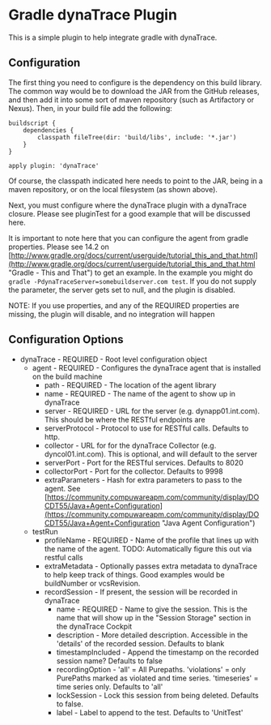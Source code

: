 # Gradle dynaTrace Plugin

This is a simple plugin to help integrate gradle with dynaTrace.

## Configuration

The first thing you need to configure is the dependency on this build library.  The common way would be to download the JAR from the GitHub releases, and then add it into some sort of maven repository (such as Artifactory or Nexus).  Then, in your build file add the following:

	buildscript {
		dependencies {
			classpath fileTree(dir: 'build/libs', include: '*.jar')
		}
	}

	apply plugin: 'dynaTrace'

Of course, the classpath indicated here needs to point to the JAR, being in a maven repository, or on the local filesystem (as shown above).

Next, you must configure where the dynaTrace plugin with a dynaTrace closure.  Please see pluginTest for a good example that will be discussed here.

It is important to note here that you can configure the agent from gradle properties.  Please see 14.2 on [http://www.gradle.org/docs/current/userguide/tutorial_this_and_that.html](http://www.gradle.org/docs/current/userguide/tutorial_this_and_that.html "Gradle - This and That") to get an example.  In the example you might do `gradle -PdynaTraceServer=somebuildserver.com test`.  If you do not supply the parameter, the server gets set to null, and the plugin is disabled.

NOTE: If you use properties, and any of the REQUIRED properties are missing, the plugin will disable, and no integration will happen

## Configuration Options
- dynaTrace - REQUIRED - Root level configuration object
	- agent - REQUIRED - Configures the dynaTrace agent that is installed on the build machine
		- path - REQUIRED - The location of the agent library
		- name - REQUIRED - The name of the agent to show up in dynaTrace
		- server - REQUIRED - URL for the server (e.g. dynapp01.int.com).  This should be where the RESTful endpoints are
		- serverProtocol - Protocol to use for RESTful calls.  Defaults to http.
		- collector - URL for for the dynaTrace Collector (e.g. dyncol01.int.com).  This is optional, and will default to the server
		- serverPort - Port for the RESTful services.  Defaults to 8020
		- collectorPort - Port for the collector.  Defaults to 9998 
		- extraParameters - Hash for extra parameters to pass to the agent.  See [https://community.compuwareapm.com/community/display/DOCDT55/Java+Agent+Configuration](https://community.compuwareapm.com/community/display/DOCDT55/Java+Agent+Configuration "Java Agent Configuration")
	- testRun
		- profileName - REQUIRED - Name of the profile that lines up with the name of the agent.  TODO: Automatically figure this out via restful calls
		- extraMetadata - Optionally passes extra metadata to dynaTrace to help keep track of things.  Good examples would be buildNumber or vcsRevision.
		- recordSession - If present, the session will be recorded in dynaTrace
			- name - REQUIRED - Name to give the session.  This is the name that will show up in the "Session Storage" section in the dynaTrace Cockpit
			- description - More detailed description.  Accessible in the 'details' of the recorded session.  Defaults to blank
			-   timestampIncluded - Append the timestamp on the recorded session name?  Defaults to false
			-   recordingOption - 'all' = All Purepaths.  'violations' = only PurePaths marked as violated and time series.  'timeseries' =  time series only.  Defaults to 'all'
			-   lockSession - Lock this session from being deleted.  Defaults to false.
			-   label - Label to append to the test.  Defaults to 'UnitTest' 
